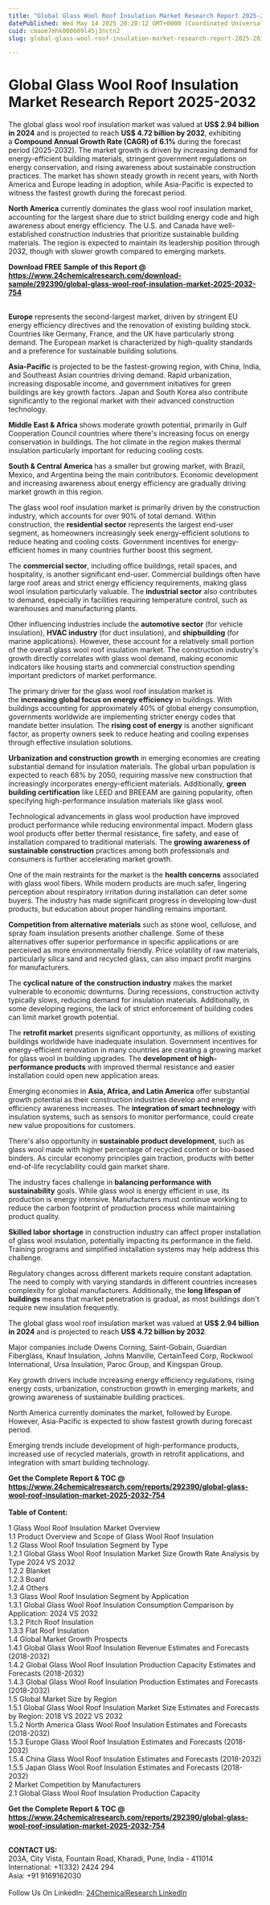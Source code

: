 ```yaml
---
title: "Global Glass Wool Roof Insulation Market Research Report 2025-2032"
datePublished: Wed May 14 2025 20:28:12 GMT+0000 (Coordinated Universal Time)
cuid: cmaoe7mhk000609l45j3nctn2
slug: global-glass-wool-roof-insulation-market-research-report-2025-2032

---
```


# Global Glass Wool Roof Insulation Market Research Report 2025-2032

<p>The global glass wool roof insulation market was valued at <strong>US$ 2.94 billion in 2024</strong> and is projected to reach <strong>US$ 4.72 billion by 2032</strong>, exhibiting a <strong>Compound Annual Growth Rate (CAGR) of 6.1%</strong> during the forecast period (2025-2032). The market growth is driven by increasing demand for energy-efficient building materials, stringent government regulations on energy conservation, and rising awareness about sustainable construction practices. The market has shown steady growth in recent years, with North America and Europe leading in adoption, while Asia-Pacific is expected to witness the fastest growth during the forecast period.</p><p>
</p><p><strong>North America</strong> currently dominates the glass wool roof insulation market, accounting for the largest share due to strict building energy code and high awareness about energy efficiency. The U.S. and Canada have well-established construction industries that prioritize sustainable building materials. The region is expected to maintain its leadership position through 2032, though with slower growth compared to emerging markets.</p><div><b>Download FREE Sample of this Report @ 
            <a href="https://www.24chemicalresearch.com/download-sample/292390/global-glass-wool-roof-insulation-market-2025-2032-754">
            https://www.24chemicalresearch.com/download-sample/292390/global-glass-wool-roof-insulation-market-2025-2032-754</a></b></div><br><p>
</p><p><strong>Europe</strong> represents the second-largest market, driven by stringent EU energy efficiency directives and the renovation of existing building stock. Countries like Germany, France, and the UK have particularly strong demand. The European market is characterized by high-quality standards and a preference for sustainable building solutions.</p><p>
</p><p><strong>Asia-Pacific</strong> is projected to be the fastest-growing region, with China, India, and Southeast Asian countries driving demand. Rapid urbanization, increasing disposable income, and government initiatives for green buildings are key growth factors. Japan and South Korea also contribute significantly to the regional market with their advanced construction technology.</p><p>
</p><p><strong>Middle East &amp; Africa</strong> shows moderate growth potential, primarily in Gulf Cooperation Council countries where there's increasing focus on energy conservation in buildings. The hot climate in the region makes thermal insulation particularly important for reducing cooling costs.</p><p>
</p><p><strong>South &amp; Central America</strong> has a smaller but growing market, with Brazil, Mexico, and Argentina being the main contributors. Economic development and increasing awareness about energy efficiency are gradually driving market growth in this region.</p><p>
</p><p>The glass wool roof insulation market is primarily driven by the construction industry, which accounts for over 90% of total demand. Within construction, the <strong>residential sector</strong> represents the largest end-user segment, as homeowners increasingly seek energy-efficient solutions to reduce heating and cooling costs. Government incentives for energy-efficient homes in many countries further boost this segment.</p><p>
</p><p>The <strong>commercial sector</strong>, including office buildings, retail spaces, and hospitality, is another significant end-user. Commercial buildings often have large roof areas and strict energy efficiency requirements, making glass wool insulation particularly valuable. The <strong>industrial sector</strong> also contributes to demand, especially in facilities requiring temperature control, such as warehouses and manufacturing plants.</p><p>
</p><p>Other influencing industries include the <strong>automotive sector</strong> (for vehicle insulation), <strong>HVAC industry</strong> (for duct insulation), and <strong>shipbuilding</strong> (for marine applications). However, these account for a relatively small portion of the overall glass wool roof insulation market. The construction industry's growth directly correlates with glass wool demand, making economic indicators like housing starts and commercial construction spending important predictors of market performance.</p><p>
</p><p>
</p><p>
</p><p>
</p><p>
</p><p>The primary driver for the glass wool roof insulation market is the <strong>increasing global focus on energy efficiency</strong> in buildings. With buildings accounting for approximately 40% of global energy consumption, governments worldwide are implementing stricter energy codes that mandate better insulation. The <strong>rising cost of energy</strong> is another significant factor, as property owners seek to reduce heating and cooling expenses through effective insulation solutions.</p><p>
</p><p><strong>Urbanization and construction growth</strong> in emerging economies are creating substantial demand for insulation materials. The global urban population is expected to reach 68% by 2050, requiring massive new construction that increasingly incorporates energy-efficient materials. Additionally, <strong>green building certification</strong> like LEED and BREEAM are gaining popularity, often specifying high-performance insulation materials like glass wool.</p><p>
</p><p>Technological advancements in glass wool production have improved product performance while reducing environmental impact. Modern glass wool products offer better thermal resistance, fire safety, and ease of installation compared to traditional materials. The <strong>growing awareness of sustainable construction</strong> practices among both professionals and consumers is further accelerating market growth.</p><p>
</p><p>One of the main restraints for the market is the <strong>health concerns</strong> associated with glass wool fibers. While modern products are much safer, lingering perception about respiratory irritation during installation can deter some buyers. The industry has made significant progress in developing low-dust products, but education about proper handling remains important.</p><p>
</p><p><strong>Competition from alternative materials</strong> such as stone wool, cellulose, and spray foam insulation presents another challenge. Some of these alternatives offer superior performance in specific applications or are perceived as more environmentally friendly. Price volatility of raw materials, particularly silica sand and recycled glass, can also impact profit margins for manufacturers.</p><p>
</p><p>The <strong>cyclical nature of the construction industry</strong> makes the market vulnerable to economic downturns. During recessions, construction activity typically slows, reducing demand for insulation materials. Additionally, in some developing regions, the lack of strict enforcement of building codes can limit market growth potential.</p><p>
</p><p>The <strong>retrofit market</strong> presents significant opportunity, as millions of existing buildings worldwide have inadequate insulation. Government incentives for energy-efficient renovation in many countries are creating a growing market for glass wool in building upgrades. The <strong>development of high-performance products</strong> with improved thermal resistance and easier installation could open new application areas.</p><p>
</p><p>Emerging economies in <strong>Asia, Africa, and Latin America</strong> offer substantial growth potential as their construction industries develop and energy efficiency awareness increases. The <strong>integration of smart technology</strong> with insulation systems, such as sensors to monitor performance, could create new value propositions for customers.</p><p>
</p><p>There's also opportunity in <strong>sustainable product development</strong>, such as glass wool made with higher percentage of recycled content or bio-based binders. As circular economy principles gain traction, products with better end-of-life recyclability could gain market share.</p><p>
</p><p>The industry faces challenge in <strong>balancing performance with sustainability</strong> goals. While glass wool is energy efficient in use, its production is energy intensive. Manufacturers must continue working to reduce the carbon footprint of production process while maintaining product quality.</p><p>
</p><p><strong>Skilled labor shortage</strong> in construction industry can affect proper installation of glass wool insulation, potentially impacting its performance in the field. Training programs and simplified installation systems may help address this challenge.</p><p>
</p><p>Regulatory changes across different markets require constant adaptation. The need to comply with varying standards in different countries increases complexity for global manufacturers. Additionally, the <strong>long lifespan of buildings</strong> means that market penetration is gradual, as most buildings don't require new insulation frequently.</p><p>
</p><p>The global glass wool roof insulation market was valued at <strong>US$ 2.94 billion in 2024</strong> and is projected to reach <strong>US$ 4.72 billion by 2032</strong>.</p><p>
</p><p>Major companies include Owens Corning, Saint-Gobain, Guardian Fiberglass, Knauf Insulation, Johns Manville, CertainTeed Corp, Rockwool International, Ursa Insulation, Paroc Group, and Kingspan Group.</p><p>
</p><p>Key growth drivers include increasing energy efficiency regulations, rising energy costs, urbanization, construction growth in emerging markets, and growing awareness of sustainable building practices.</p><p>
</p><p>North America currently dominates the market, followed by Europe. However, Asia-Pacific is expected to show fastest growth during forecast period.</p><p>
</p><p>Emerging trends include development of high-performance products, increased use of recycled materials, growth in retrofit applications, and integration with smart building technology.</p>

<div><b>Get the Complete Report & TOC @ 
            <a href="https://www.24chemicalresearch.com/reports/292390/global-glass-wool-roof-insulation-market-2025-2032-754">
            https://www.24chemicalresearch.com/reports/292390/global-glass-wool-roof-insulation-market-2025-2032-754</a></b></div><br>
            <b>Table of Content:</b><p>1 Glass Wool Roof Insulation Market Overview<br />
    1.1 Product Overview and Scope of Glass Wool Roof Insulation<br />
    1.2 Glass Wool Roof Insulation Segment by Type<br />
        1.2.1 Global Glass Wool Roof Insulation Market Size Growth Rate Analysis by Type 2024 VS 2032<br />
        1.2.2 Blanket<br />
        1.2.3 Board<br />
        1.2.4 Others<br />
    1.3 Glass Wool Roof Insulation Segment by Application<br />
        1.3.1 Global Glass Wool Roof Insulation Consumption Comparison by Application: 2024 VS 2032<br />
        1.3.2 Pitch Roof Insulation<br />
        1.3.3 Flat Roof Insulation<br />
    1.4 Global Market Growth Prospects<br />
        1.4.1 Global Glass Wool Roof Insulation Revenue Estimates and Forecasts (2018-2032)<br />
        1.4.2 Global Glass Wool Roof Insulation Production Capacity Estimates and Forecasts (2018-2032)<br />
        1.4.3 Global Glass Wool Roof Insulation Production Estimates and Forecasts (2018-2032)<br />
    1.5 Global Market Size by Region<br />
        1.5.1 Global Glass Wool Roof Insulation Market Size Estimates and Forecasts by Region: 2018 VS 2022 VS 2032<br />
        1.5.2 North America Glass Wool Roof Insulation Estimates and Forecasts (2018-2032)<br />
        1.5.3 Europe Glass Wool Roof Insulation Estimates and Forecasts (2018-2032)<br />
        1.5.4 China Glass Wool Roof Insulation Estimates and Forecasts (2018-2032)<br />
        1.5.5 Japan Glass Wool Roof Insulation Estimates and Forecasts (2018-2032)<br />
2 Market Competition by Manufacturers<br />
    2.1 Global Glass Wool Roof Insulation Production Capacity</p>

<div><b>Get the Complete Report & TOC @ 
            <a href="https://www.24chemicalresearch.com/reports/292390/global-glass-wool-roof-insulation-market-2025-2032-754">
            https://www.24chemicalresearch.com/reports/292390/global-glass-wool-roof-insulation-market-2025-2032-754</a></b></div><br>

<b>CONTACT US:</b><br>
            203A, City Vista, Fountain Road, Kharadi, Pune, India - 411014<br>
            International: +1(332) 2424 294<br>
            Asia: +91 9169162030 <br><br>
            Follow Us On LinkedIn: <a href="https://www.linkedin.com/company/24chemicalresearch/">24ChemicalResearch LinkedIn</a>